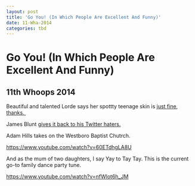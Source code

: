 ```yaml
---
layout: post
title: 'Go You! (In Which People Are Excellent And Funny)'
date: 11-Wha-2014
categories: tbd
---
```


# Go You! (In Which People Are Excellent And Funny)

## 11th Whoops 2014

 

Beautiful and talented Lorde says her spottty teenage skin is <a href="http://www.news.com.au/entertainment/music/lorde-shares-beforeandafter-photoshop-pics-flaws-are-ok/story-e6frfn09-1226869949678">just fine,   thanks. </a>

James Blunt <a href="http://www.take40.com/news/44113/james-blunt-tweets-hilarious-responses-to-online-criticsm">gives it back to his Twitter haters.</a>

 

Adam Hills takes on the Westboro Baptist Chutrch.

https://www.youtube.com/watch?v=60ETdhgLA8U

And as the mum of two daughters, I say Yay to Tay Tay. This is the current go-to family dance party tune.

https://www.youtube.com/watch?v=nfWlot6h_JM
